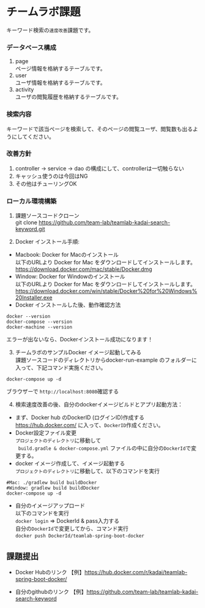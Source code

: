 # チームラボ課題

キーワード検索の`速度改善`課題です。

### データベース構成
1. page <br>
 ページ情報を格納するテーブルです。
1. user <br>
ユーザ情報を格納するテーブルです。
1. activity <br>
ユーザの閲覧履歴を格納するテーブルです。

### 検索内容
キーワードで該当ページを検索して、そのページの閲覧ユーザ、閲覧数も出るようにしてください。

### 改善方針
1. controller → service → dao の構成にして、controllerは一切触らない
1. キャッシュ使うのは今回はNG
1. その他はチューリングOK

### ローカル環境構築
1. 課題ソースコードクローン<br>
git clone https://github.com/team-lab/teamlab-kadai-search-keyword.git<br>

2. Docker インストール手順:<br>
- Macbook: Docker for Macのインストール<br>
以下のURLより Docker for Mac をダウンロードしてインストールします。<br>
https://download.docker.com/mac/stable/Docker.dmg <br>
- Window: Docker for Windowのインストール<br>
以下のURLより Docker for Mac をダウンロードしてインストールします。<br>
https://download.docker.com/win/stable/Docker%20for%20Windows%20Installer.exe<br>
- Docker インストールした後、動作確認方法<br>
 
```
docker --version
docker-compose --version
docker-machine --version
```

エラーが出ないなら、Dockerインストール成功になります！

3. チームラボのサンプルDocker イメージ起動してみる<br>
課題ソースコードのディレクトリからdocker-run-example のフォルダーに入って、下記コマンド実施ください。

```
docker-compose up -d
```

ブラウザーで `http://localhost:8080`確認する

4. 検索速度改善の後、自分のdockerイメージビルドとアプリ起動方法：<br>
- まず、Docker hub のDockerID (ログインID)作成する<br>
https://hub.docker.com/ に入って、`DockerID`作成ください。<br>
- Docker設定ファイル変更<br>
`プロジェクトのディレクトリ`に移動して<br>
` build.gradle & docker-compose.yml` ファイルの中に自分の`DockerId`で変更する。<br>
- docker イメージ作成して、イメージ起動する<br>
`プロジェクトのディレクトリ`に移動して、以下のコマンドを実行

```
#Mac: ./gradlew build buildDocker
#Window: gradlew build buildDocker
docker-compose up -d
```

- 自分のイメージアップロード<br>
以下のコマンドを実行<br>
```docker login``` => DockerId & pass入力する<br>
自分の`DockerId`で変更してから、コマンド実行<br>
```docker push DockerId/teamlab-spring-boot-docker```


## 課題提出
- Docker Hubのリンク
【例】https://hub.docker.com/r/kadai/teamlab-spring-boot-docker/

- 自分のgithubのリンク
【例】https://github.com/team-lab/teamlab-kadai-search-keyword
